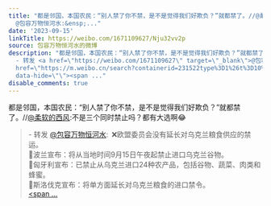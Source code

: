 ```yaml
---
title: "都是邻国，本国农民：“别人禁了你不禁，是不是觉得我们好欺负？”就都禁了。//@柔软的西风:不是三个同时禁止吗？都有大选啊\U0001F602 - 转发
  @包容万物恒河水:&ensp;..."
date: '2023-09-15'
linkTitle: https://weibo.com/1671109627/Nju32vv2p
source: 包容万物恒河水的微博
description: "都是邻国，本国农民：“别人禁了你不禁，是不是觉得我们好欺负？”就都禁了。//<a href=\"https://weibo.com/n/%E6%9F%94%E8%BD%AF%E7%9A%84%E8%A5%BF%E9%A3%8E\">@柔软的西风</a>:不是三个同时禁止吗？都有大选啊\U0001F602<br><blockquote>
  - 转发 <a href=\"https://weibo.com/1671109627\" target=\"_blank\">@包容万物恒河水</a>: ❌欧盟委员会没有延长对乌克兰粮食供应的禁运。<br>\U0001F53A波兰宣布：将从当地时间9月15日午夜起禁止进口乌克兰谷物。<br>\U0001F53A匈牙利宣布：已禁止从乌克兰进口24种农产品，包括谷物、蔬菜、肉类和蜂蜜。<br>\U0001F53A斯洛伐克宣布：将单方面延长对乌克兰粮食的进口禁令。<br><a
  href=\"https://m.weibo.cn/search?containerid=231522type%3D1%26t%3D10%26q%3D%23%E4%BF%84%E4%B9%8C%E5%B1%80%E5%8A%BF%23\"
  data-hide=\"\"><span ..."
disable_comments: true
---
```

都是邻国，本国农民：“别人禁了你不禁，是不是觉得我们好欺负？”就都禁了。//<a href="https://weibo.com/n/%E6%9F%94%E8%BD%AF%E7%9A%84%E8%A5%BF%E9%A3%8E">@柔软的西风</a>:不是三个同时禁止吗？都有大选啊😂<br><blockquote> - 转发 <a href="https://weibo.com/1671109627" target="_blank">@包容万物恒河水</a>: ❌欧盟委员会没有延长对乌克兰粮食供应的禁运。<br>🔺波兰宣布：将从当地时间9月15日午夜起禁止进口乌克兰谷物。<br>🔺匈牙利宣布：已禁止从乌克兰进口24种农产品，包括谷物、蔬菜、肉类和蜂蜜。<br>🔺斯洛伐克宣布：将单方面延长对乌克兰粮食的进口禁令。<br><a href="https://m.weibo.cn/search?containerid=231522type%3D1%26t%3D10%26q%3D%23%E4%BF%84%E4%B9%8C%E5%B1%80%E5%8A%BF%23" data-hide=""><span ...